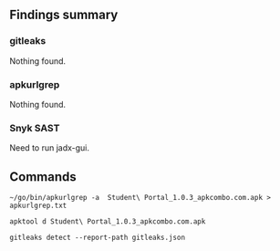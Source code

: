 ## Findings summary

### gitleaks

Nothing found.

### apkurlgrep

Nothing found.

### Snyk SAST

Need to run jadx-gui.

## Commands

```
~/go/bin/apkurlgrep -a  Student\ Portal_1.0.3_apkcombo.com.apk > apkurlgrep.txt

apktool d Student\ Portal_1.0.3_apkcombo.com.apk

gitleaks detect --report-path gitleaks.json
```
